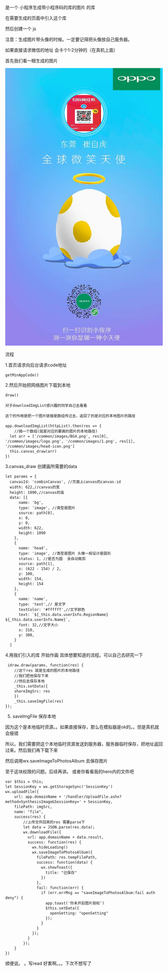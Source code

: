 是一个 小程序生成带小程序码的库的图片  的库

在需要生成的页面中引入这个库 

然后创建一个 js

注意：生成图片带头像的时候。一定要记得把头像放自己服务器。

如果直接请求微信的地址 会卡个1-2分钟的（在真机上面）



首先我们看一眼生成的图片




<img src="./demo.jpg">



流程


1.首页请求向后台请求code地址

	getMinAppCode()

2.然后开始把网络图片下载到本地

	draw()

	对于downloadImgList感兴趣的同学自己去看看

	这个的作用是把一个图片链接是数组传过去，返回了的是对应的本地图片的路径

	app.downloadImgList(httpList).then(res => {
		//搞一个数组(就是对应的要画的图片的本地路径)
	  let arr = ['/common/images/BG4.png', res[0], '/common/images/logo.png', '/common/images/1.png', res[1], '/common/images/head-icon.png']
	  this.canvas_draw(arr)
	})

3.canvas_draw 创建画所需要的data

	let params = {
	  canvasId: 'combinCanvas', //页面上canvas的canvas-id
	  width: 622,//canvas的宽
	  height: 1090,//canvas的高
	  data: [{
	      name: 'bg',
	      type: 'image', //类型是图片
	      source: path[0],
	      x: 0,
	      y: 0,
	      width: 622,
	      height: 1090
	    },
	    {
	      name: 'head',
	      type: 'image', //类型是图片 头像一般设计是圆形
	      status: 1, //是否为圆  会自动裁剪
	      source: path[1],
	      x: (622 - 154) / 2,
	      y: 100,
	      width: 154,
	      height: 154
	    },
	    {
	      name: 'name',
	      type: 'text',// 是文字
	      textColor: '#ffffff',//文字颜色
	      text: `${_this.data.userInfo.RegionName}  ${_this.data.userInfo.Name}`,
	      font: 32,//文字大小
	      x: 310,
	      y: 300,
	    }
	  ]
 

4.用我们引入的库 开始作画 具体想要知道的流程。可以自己去研究一下

	 idraw.draw(params, function(res) {
		//这个res 就是生成的图片的本地路径
		//我们把他保存下来
		//然后去保存本地
		_this.setData({
		shareImgSrc: res
		})
		_this.saveImgFile(res)
	});


5. saveImgFile 保存本地

因为这个是本地临时资源。。如果直接保存，那么在模拟器是ok的。。但是真机就会报错

所以。我们需要把这个本地临时资源发送到服务器，服务器临时保存，把地址返回过来。然后我们再下载下来

然后调用wx.saveImageToPhotosAlbum 去保存图片

至于这块权限的问题。后续再讲。 或者你看看我的hero内的文件吧

	var $this = this;
	let SessionKey = wx.getStorageSync('SessionKey')
	wx.uploadFile({
		url: app.domainName + '/handler/UploadFile.ashx?method=SynthesisImage&SessionKey=' + SessionKey,
		filePath: imgSrc,
		name: "file",
		success(res) {
			//上传文件回来的res 需要parse下
			let data = JSON.parse(res.data);
			wx.downloadFile({
			  url: app.domainName + data.result,
			  success: function(res) {
			    wx.hideLoading()
			    wx.saveImageToPhotosAlbum({
			      filePath: res.tempFilePath,
			      success: function(data) {
			        wx.showToast({
			          title: "已保存"
			        })
			      },
			      fail: function(err) {
			        if (err.errMsg == "saveImageToPhotosAlbum:fail auth deny") {
			          app.toast('你未开启图片授权')
			          $this.setData({
			            openSetting: "openSetting"
			          });
			        }
			      }
			    });
			  }
			});
		}
	})

顺便说。 。写read 好累啊。。。下次不想写了